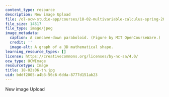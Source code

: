 ```yaml
---
content_type: resource
description: New image Upload
file: /ol-ocw-studio-app/courses/18-02-multivariable-calculus-spring-2006/bddf2005a4b356c66dda8777d151ab23_18-02s06-th.jpg
file_size: 14517
file_type: image/jpeg
image_metadata:
  caption: A concave-down paraboloid. (Figure by MIT OpenCourseWare.)
  credit: ''
  image-alt: A graph of a 3D mathematical shape.
learning_resource_types: []
license: https://creativecommons.org/licenses/by-nc-sa/4.0/
ocw_type: OCWImage
resourcetype: Image
title: 18-02s06-th.jpg
uid: bddf2005-a4b3-56c6-6dda-8777d151ab23
---
```

New image Upload